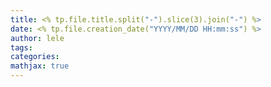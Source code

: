 ```yaml
---
title: <% tp.file.title.split("-").slice(3).join("-") %>
date: <% tp.file.creation_date("YYYY/MM/DD HH:mm:ss") %>
author: lele
tags: 
categories: 
mathjax: true
---
```

